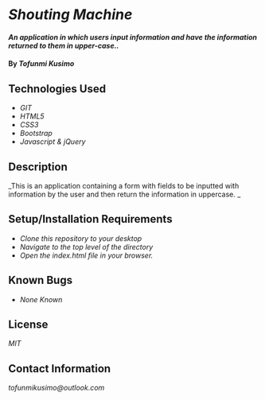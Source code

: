 # _Shouting Machine_

#### _An application in which users input information and have the information returned to them in upper-case.._

#### By _**Tofunmi Kusimo**_

## Technologies Used

* _GIT_
* _HTML5_
* _CSS3_
* _Bootstrap_
* _Javascript & jQuery_

## Description
_This is an application containing a form with fields to be inputted with information by the user and then return the information in uppercase. _

## Setup/Installation Requirements

* _Clone this repository to your desktop_
* _Navigate to the top level of the directory_
* _Open the index.html file in your browser._


## Known Bugs

* _None Known_


## License

_MIT_

## Contact Information

_tofunmikusimo@outlook.com_
